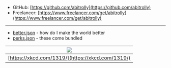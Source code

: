 * GitHub: [https://github.com/abitrolly](https://github.com/abitrolly)
* Freelancer: [https://www.freelancer.com/get/abitrolly](https://www.freelancer.com/get/abitrolly)

---

* [better.json](better.json) - how do I make the world better
* [perks.json](perks.json) - these come bundled

|![](https://imgs.xkcd.com/comics/automation.png)|
|:--:|
|[https://xkcd.com/1319/](https://xkcd.com/1319/)|
